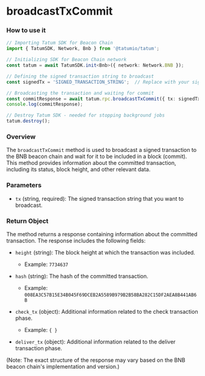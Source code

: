 # broadcastTxCommit

### How to use it

```typescript
// Importing Tatum SDK for Beacon Chain
import { TatumSDK, Network, Bnb } from '@tatumio/tatum';

// Initializing SDK for Beacon Chain network
const tatum = await TatumSDK.init<Bnb>({ network: Network.BNB });

// Defining the signed transaction string to broadcast
const signedTx = 'SIGNED_TRANSACTION_STRING';  // Replace with your signed transaction string

// Broadcasting the transaction and waiting for commit
const commitResponse = await tatum.rpc.broadcastTxCommit({ tx: signedTx });
console.log(commitResponse);

// Destroy Tatum SDK - needed for stopping background jobs
tatum.destroy();
```

### Overview

The `broadcastTxCommit` method is used to broadcast a signed transaction to the BNB beacon chain and wait for it to be included in a block (commit). This method provides information about the committed transaction, including its status, block height, and other relevant data.

### Parameters

- `tx` (string, required): The signed transaction string that you want to broadcast.

### Return Object

The method returns a response containing information about the committed transaction. The response includes the following fields:

- `height` (string): The block height at which the transaction was included.
  - Example: `7734637`
  
- `hash` (string): The hash of the committed transaction.
  - Example: `008EA3C57B15E34B045F69DCEB2A5589B979B2B58BA282C15DF2AEA8B441AB6B`

- `check_tx` (object): Additional information related to the check transaction phase.
  - Example: `{ }`

- `deliver_tx` (object): Additional information related to the deliver transaction phase.

(Note: The exact structure of the response may vary based on the BNB beacon chain's implementation and version.)